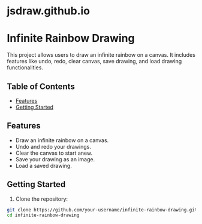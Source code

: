 # jsdraw.github.io
# Infinite Rainbow Drawing

This project allows users to draw an infinite rainbow on a canvas. It includes features like undo, redo, clear canvas, save drawing, and load drawing functionalities.

## Table of Contents

- [Features](#features)
- [Getting Started](#getting-started)



## Features

- Draw an infinite rainbow on a canvas.
- Undo and redo your drawings.
- Clear the canvas to start anew.
- Save your drawing as an image.
- Load a saved drawing.

## Getting Started

1. Clone the repository:

```bash
git clone https://github.com/your-username/infinite-rainbow-drawing.git
cd infinite-rainbow-drawing
